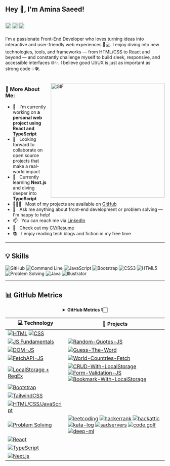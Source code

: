 ## Hey 👋, I'm Amina Saeed!
<a href='http://www.linkedin.com/in/amina-saeed-392155294'><img align='left' alt="linkedin" src="https://raw.githubusercontent.com/rahul-jha98/rahul-jha98/561d474902b59c7429ec22bb73e225696c27b202/assets/linkedin.svg" height='18px'/></a>
<a href='https://x.com/AminaSaeed31290?t=rECQcpfS2p2wZJtQ7WfFkg&s=09'><img align='left' alt="twitter" src="https://raw.githubusercontent.com/rahul-jha98/rahul-jha98/561d474902b59c7429ec22bb73e225696c27b202/assets/twitter.svg" height='18px'/></a>
<a href='https://www.facebook.com/share/19YsXM7i5e/'><img align='left' alt="facebook" src="https://cdn-icons-png.flaticon.com/512/733/733547.png" height='18px'/></a>
<br>
---

I'm a passionate Front-End Developer who loves turning ideas into interactive and user-friendly web experiences 🎨💻. I enjoy diving into new technologies, tools, and frameworks — from HTML/CSS to React and beyond — and constantly challenge myself to build sleek, responsive, and accessible interfaces 🌐✨. I believe good UI/UX is just as important as strong code 💡🛠️.
<br/>
<br/>

<img align="right" alt="GIF" src="https://raw.githubusercontent.com/rahul-jha98/rahul-jha98/main/techstack.gif" width="360px"/>
  
### 🧐 More About Me:

- 🔭 &nbsp; I'm currently working on **a personal web project using React and TypeScript**
- 🤝 &nbsp; Looking forward to collaborate on open source projects that make a real-world impact
- 🌱 &nbsp; Currently learning **Next.js** and diving deeper into **TypeScript**
- 👩🏻‍💻 &nbsp; Most of my projects are available on [GitHub](https://github.com/AminaSaeed17)
- 💬 &nbsp; Ask me anything about front-end development or problem solving — I'm happy to help!
- 📫 &nbsp; You can reach me via [LinkedIn](http://www.linkedin.com/in/amina-saeed-392155294)
- 📝 &nbsp; Check out my [CV/Resume](https://docs.google.com/document/d/1Hx4GSTIMTcyGT2TF3f06mXRS5o8hW14twcHes7AkfqQ/edit?usp=drive_link)
- 📚 &nbsp; I enjoy reading tech blogs and fiction in my free time

---

## 💡 Skills

![GitHub](https://img.shields.io/badge/-GitHub-181717?style=flat-square&logo=github&logoColor=white)
![Command Line](https://img.shields.io/badge/-Command%20Line-black?style=flat-square&logo=windows%20terminal&logoColor=white)
![JavaScript](https://img.shields.io/badge/-JavaScript-F7DF1E?style=flat-square&logo=javascript&logoColor=black)
![Bootstrap](https://img.shields.io/badge/-Bootstrap-563D7C?style=flat-square&logo=bootstrap&logoColor=white)
![CSS3](https://img.shields.io/badge/-CSS3-1572B6?style=flat-square&logo=css3)
![HTML5](https://img.shields.io/badge/-HTML5-E34F26?style=flat-square&logo=html5&logoColor=white)
![Problem Solving](https://img.shields.io/badge/-Problem%20Solving-orange?style=flat-square&logo=codeforces)
![Java](https://img.shields.io/badge/-Java-007396?style=flat-square&logo=java&logoColor=white)
![Illustrator](https://img.shields.io/badge/-Illustrator-FF9A00?style=flat-square&logo=adobe-illustrator&logoColor=white)

---

## 📊 GitHub Metrics

<div align="center">
    <details>
        <summary><b>GitHub Metrics 👇🏻</b></summary>
    <br>
        
<img src="https://metrics.lecoq.io/ashleymavericks?template=classic&isocalendar=1&followup=1&tweets=1&achievements=1&isocalendar.duration=half-year&followup.sections=repositories&followup.indepth=false&achievements.threshold=C&achievements.secrets=true&achievements.display=detailed&achievements.limit=0&achievements.ignored=follower%2C%20gister%2C%20member%2C%20forker%2C%20inspirer%2C%20influencer%2C%20worker&tweets.attachments=false&tweets.limit=2&tweets.user=ashleymavericks&config.timezone=Asia%2FKolkata">
    </details>
</div>


<!-- START OF PROFILE STACK, DO NOT REMOVE -->
| 💻 **Technology** | 🚀 **Projects** |
| - | - |
| [![HTML](https://img.shields.io/static/v1?label=&message=HTML&color=E34F26&logo=HTML5&logoColor=FFFFFF)](https://developer.mozilla.org/en-US/docs/Web/HTML) [![CSS](https://img.shields.io/static/v1?label=&message=CSS&color=1572B6&logo=CSS3&logoColor=FFFFFF)](https://developer.mozilla.org/en-US/docs/Web/CSS)|  |
| [![JS Fundamentals](https://img.shields.io/badge/JavaScript%20Fundamentals-%23f0db4f?logo=javascript&logoColor=000000&color=F7DF1E)](https://developer.mozilla.org/en-US/docs/Web/JavaScript) | [![Random-Quotes-JS](https://img.shields.io/static/v1?label=&message=Random-Quotes-JS&color=000605&logo=github&logoColor=FFFFFF&labelColor=000605)](https://github.com/AminaSaeed17/Random-Quotes-JS) |
| [![DOM-JS](https://img.shields.io/static/v1?label=&message=DOM-JS&color=f0db4f&logo=javascript&logoColor=323330)](https://developer.mozilla.org/en-US/docs/Web/API/Document_Object_Model) | [![Guess-The-Word](https://img.shields.io/static/v1?label=&message=Guess-The-Word%20(WIP)&color=000605&logo=github&logoColor=FFFFFF&labelColor=000605)](https://github.com/AminaSaeed17/Guess-The-Word) |
| [![FetchAPI-JS](https://img.shields.io/static/v1?label=&message=FetchAPI-JS&color=f0db4f&logo=javascript&logoColor=323330)](https://developer.mozilla.org/en-US/docs/Web/API/Fetch_API)|[![World-Countries-Fetch](https://img.shields.io/static/v1?label=&message=World-Countries-Fetch&color=000605&logo=github&logoColor=FFFFFF&labelColor=000605)](https://github.com/AminaSaeed17/World-Countries-Fetch)|
| [![LocalStorage + RegEx](https://img.shields.io/static/v1?label=&message=LocalStorage%20%2B%20RegEx&color=7957d5&logo=javascript&logoColor=FFFFFF)](https://developer.mozilla.org/en-US/docs/Web/API/Window/localStorage) | [![CRUD-With-LocalStorage](https://img.shields.io/static/v1?label=&message=CRUD-With-LocalStorage%20(WIP)&color=000605&logo=github&logoColor=FFFFFF&labelColor=000605)](https://github.com/AminaSaeed17/CRUD-With-LocalStorage) [![Form-Validation-JS](https://img.shields.io/static/v1?label=&message=Form-Validation-JS&color=000605&logo=github&logoColor=FFFFFF&labelColor=000605)](https://github.com/AminaSaeed17/Form-Validation-JS) [![Bookmark-With-LocalStorage](https://img.shields.io/static/v1?label=&message=Bookmark-With-LocalStorage&color=000605&logo=github&logoColor=FFFFFF&labelColor=000605)](https://github.com/AminaSaeed17/Bookmark-With-LocalStorage)|
| [![Bootstrap](https://img.shields.io/static/v1?label=&message=Bootstrap&color=7952B3&logo=bootstrap&logoColor=FFFFFF)](https://getbootstrap.com/) |  |
| [![TailwindCSS](https://img.shields.io/static/v1?label=&message=TailwindCSS&color=38B2AC&logo=tailwindcss&logoColor=FFFFFF)](https://tailwindcss.com/) |  |
| [![HTML/CSS/JavaScript](https://img.shields.io/static/v1?label=&message=HTML%20%2F%20CSS%20%2F%20JavaScript&color=F7DF1E&logo=javascript&logoColor=000000)](https://developer.mozilla.org/) | |
| [![Problem Solving](https://img.shields.io/static/v1?label=&message=Problem%20Solving&color=4CAF50&logo=codeforces&logoColor=FFFFFF)](https://codeforces.com/) | [![leetcoding](https://img.shields.io/static/v1?label=&message=leetcoding&color=000605&logo=github&logoColor=FFFFFF&labelColor=000605)](https://github.com/ashleymavericks/leetcoding) [![hackerrank](https://img.shields.io/static/v1?label=&message=hackerrank&color=000605&logo=github&logoColor=FFFFFF&labelColor=000605)](https://github.com/ashleymavericks/hackerrank) [![hackattic](https://img.shields.io/static/v1?label=&message=hackattic&color=000605&logo=github&logoColor=FFFFFF&labelColor=000605)](https://github.com/ashleymavericks/hackattic) [![kata-log](https://img.shields.io/static/v1?label=&message=kata-log&color=000605&logo=github&logoColor=FFFFFF&labelColor=000605)](https://github.com/ashleymavericks/kata-log) [![sadservers](https://img.shields.io/static/v1?label=&message=sadservers&color=000605&logo=github&logoColor=FFFFFF&labelColor=000605)](https://github.com/ashleymavericks/sadservers) [![code.golf](https://img.shields.io/static/v1?label=&message=code.golf&color=000605&logo=github&logoColor=FFFFFF&labelColor=000605)](https://github.com/ashleymavericks/code.golf) [![deep-ml](https://img.shields.io/static/v1?label=&message=deep-ml&color=000605&logo=github&logoColor=FFFFFF&labelColor=000605)](https://github.com/ashleymavericks/deep-ml) |
[![React](https://img.shields.io/static/v1?label=&message=React&color=61DAFB&logo=react&logoColor=FFFFFF)](https://reactjs.org/) | |
| [![TypeScript](https://img.shields.io/static/v1?label=&message=TypeScript&color=3178C6&logo=typescript&logoColor=FFFFFF)](https://www.typescriptlang.org/) |  |
| [![Next.js](https://img.shields.io/static/v1?label=&message=Next.js&color=000000&logo=next.js&logoColor=FFFFFF)](https://nextjs.org/) |  |
<!-- END OF PROFILE STACK, DO NOT REMOVE -->
